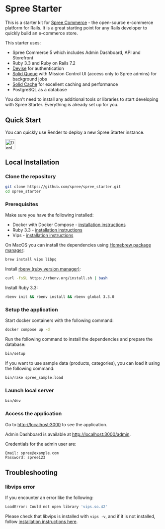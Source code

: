 # Spree Starter

This is a starter kit for [Spree Commerce](https://spreecommerce.org) - the open-source e-commerce platform for Rails. It is a great starting point for any Rails developer to quickly build an e-commerce store.

This starter uses:

* Spree Commerce 5 which includes Admin Dashboard, API and Storefront
* Ruby 3.3 and Ruby on Rails 7.2
* [Devise](https://github.com/heartcombo/devise) for authentication
* [Solid Queue](https://github.com/rails/solid_queue) with Mission Control UI (access only to Spree admins) for background jobs
* [Solid Cache](https://github.com/rails/solid_cache) for excellent caching and performance
* PostgreSQL as a database

You don't need to install any additional tools or libraries to start developing with Spree Starter. Everything is already set up for you.

## Quick Start

You can quickly use Render to deploy a new Spree Starter instance.

<a href="https://render.com/deploy?repo=https://github.com/spree/spree_starter/tree/main">
  <img src="https://render.com/images/deploy-to-render-button.svg" alt="Deploy to Render" height=32>
</a>

## Local Installation

### Clone the repository

```bash
git clone https://github.com/spree/spree_starter.git
cd spree_starter
```

### Prerequisites

Make sure you have the following installed:
* Docker with Docker Compose - [installation instructions](https://docs.docker.com/get-docker/)
* Ruby 3.3 - [installation instructions](https://www.ruby-lang.org/en/documentation/installation/)
* Vips - [installation instructions](https://libvips.github.io/libvips/install.html)

On MacOS you can install the dependencies using [Homebrew package manager](https://brew.sh/):

```bash
brew install vips libpq
```

Install [rbenv (ruby version manager)](https://github.com/rbenv/rbenv):

```bash
curl -fsSL https://rbenv.org/install.sh | bash
```

Install Ruby 3.3:

```bash
rbenv init && rbenv install && rbenv global 3.3.0
```

### Setup the application

Start docker containers with the following command:

```bash
docker compose up -d
```

Run the following command to install the dependencies and prepare the database:

```bash
bin/setup
```

If you want to use sample data (products, categories), you can load it using the following command:

```bash
bin/rake spree_sample:load
```

### Launch local server

```bash
bin/dev
```

### Access the application

Go to [http://localhost:3000](http://localhost:3000) to see the application.

Admin Dashboard is available at [http://localhost:3000/admin](http://localhost:3000/admin).

Credentials for the admin user are:

```
Email: spree@example.com
Password: spree123
```

## Troubleshooting

### libvips error

If you encounter an error like the following:

```bash
LoadError: Could not open library 'vips.so.42'
```

Please check that libvips is installed with `vips -v`, and if it is not installed, follow [installation instructions here](https://www.libvips.org/install.html).
